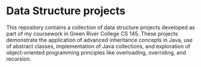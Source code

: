# Data Structure projects

This repository contains a collection of data structure projects developed as part of my coursework in Green River College CS 145. These projects demonstrate the application of advanced inheritance concepts in Java, use of abstract classes, implementation of Java collections, and exploration of object-oriented programming principles like overloading, overriding, and recursion.
